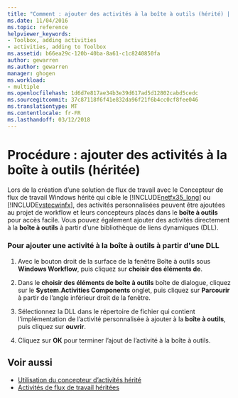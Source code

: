 ```yaml
---
title: "Comment : ajouter des activités à la boîte à outils (hérité) | Documents Microsoft"
ms.date: 11/04/2016
ms.topic: reference
helpviewer_keywords:
- Toolbox, adding activities
- activities, adding to Toolbox
ms.assetid: b66ea29c-120b-40ba-8a61-c1c8240850fa
author: gewarren
ms.author: gewarren
manager: ghogen
ms.workload:
- multiple
ms.openlocfilehash: 1d6d7e817ae34b3e39d617ad5d12802cabd5cedc
ms.sourcegitcommit: 37c87118f6f41e832da96f21f6b4cc0cf8fee046
ms.translationtype: MT
ms.contentlocale: fr-FR
ms.lasthandoff: 03/12/2018
---
```

# <a name="how-to-add-activities-to-the-toolbox-legacy"></a>Procédure : ajouter des activités à la boîte à outils (héritée)
Lors de la création d’une solution de flux de travail avec le Concepteur de flux de travail Windows hérité qui cible le [!INCLUDE[netfx35_long](../workflow-designer/includes/netfx35_long_md.md)] ou [!INCLUDE[vstecwinfx](../workflow-designer/includes/vstecwinfx_md.md)], des activités personnalisées peuvent être ajoutées au projet de workflow et leurs concepteurs placés dans le **boîte à outils** pour accès facile. Vous pouvez également ajouter des activités directement à la **boîte à outils** à partir d’une bibliothèque de liens dynamiques (DLL).

### <a name="to-add-an-activity-to-the-toolbox-from-a-dll"></a>Pour ajouter une activité à la boîte à outils à partir d'une DLL

1.  Avec le bouton droit de la surface de la fenêtre Boîte à outils sous **Windows Workflow**, puis cliquez sur **choisir des éléments de**.

2.  Dans le **choisir des éléments de boîte à outils** boîte de dialogue, cliquez sur le **System.Activities Components** onglet, puis cliquez sur **Parcourir** à partir de l’angle inférieur droit de la fenêtre.

3.  Sélectionnez la DLL dans le répertoire de fichier qui contient l’implémentation de l’activité personnalisée à ajouter à la **boîte à outils**, puis cliquez sur **ouvrir**.

4.  Cliquez sur **OK** pour terminer l’ajout de l’activité à la boîte à outils.

## <a name="see-also"></a>Voir aussi

- [Utilisation du concepteur d’activités hérité](../workflow-designer/using-the-legacy-activity-designer.md)
- [Activités de flux de travail héritées](../workflow-designer/legacy-workflow-activities.md)